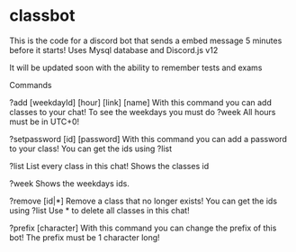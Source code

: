 # classbot
This is the code for a discord bot that sends a embed message 5 minutes before it starts! Uses Mysql database and Discord.js v12

It will be updated soon with the ability to remember tests and exams

Commands

?add [weekdayId] [hour] [link] [name]
With this command you can add classes to your chat!
To see the weekdays you must do ?week
All hours must be in UTC+0!

?setpassword [id] [password]
With this command you can add a password to your class!
You can get the ids using ?list

?list
List every class in this chat!
Shows the classes id

?week
Shows the weekdays ids.

?remove [id|*]
Remove a class that no longer exists!
You can get the ids using ?list
Use * to delete all classes in this chat!

?prefix [character]
With this command you can change the prefix of this bot!
The prefix must be 1 character long!

